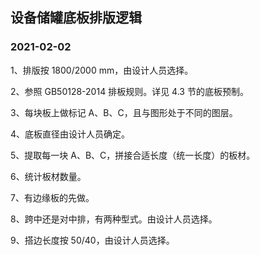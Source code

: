 ## 设备储罐底板排版逻辑

### 2021-02-02

1、排版按 1800/2000 mm，由设计人员选择。

2、参照 GB50128-2014 排板规则。详见 4.3 节的底板预制。

3、每块板上做标记 A、B、C，且与图形处于不同的图层。

4、底板直径由设计人员确定。

5、提取每一块 A、B、C，拼接合适长度（统一长度）的板材。

6、统计板材数量。

7、有边缘板的先做。

8、跨中还是对中排，有两种型式。由设计人员选择。

9、搭边长度按 50/40，由设计人员选择。

